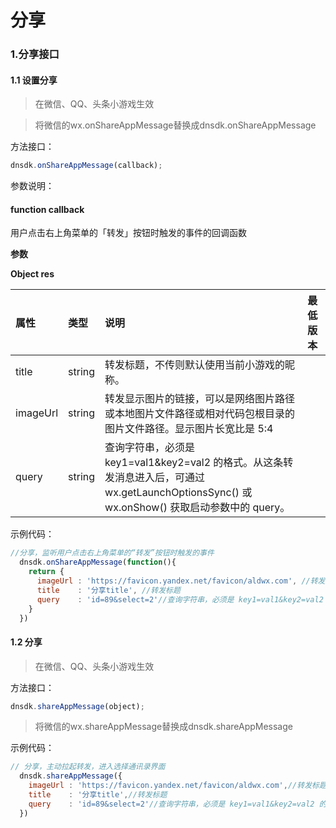 # 分享

### 1.分享接口

#### 1.1 设置分享

> 在微信、QQ、头条小游戏生效

> 将微信的wx.onShareAppMessage替换成dnsdk.onShareAppMessage

方法接口：

```javascript
dnsdk.onShareAppMessage(callback);
```

参数说明：

#### function callback <a id="function-callback"></a>

用户点击右上角菜单的「转发」按钮时触发的事件的回调函数

**参数**

**Object res**

| 属性 | 类型 | 说明 | 最低版本 |
| :--- | :--- | :--- | :--- |
| title | string | 转发标题，不传则默认使用当前小游戏的昵称。 |  |
| imageUrl | string | 转发显示图片的链接，可以是网络图片路径或本地图片文件路径或相对代码包根目录的图片文件路径。显示图片长宽比是 5:4 |  |
| query | string | 查询字符串，必须是 key1=val1&key2=val2 的格式。从这条转发消息进入后，可通过 wx.getLaunchOptionsSync\(\) 或 wx.onShow\(\) 获取启动参数中的 query。 |  |

示例代码：

```javascript
//分享，监听用户点击右上角菜单的“转发”按钮时触发的事件
  dnsdk.onShareAppMessage(function(){
    return {
      imageUrl : 'https://favicon.yandex.net/favicon/aldwx.com', //转发显示图片的链接
      title    : '分享title', //转发标题
      query    : 'id=89&select=2'//查询字符串，必须是 key1=val1&key2=val2 的格式。从这条转发消息进入后，可通过 wx.getLaunchOptionSync() 或 wx.onShow() 获取启动参数中的 query。
    }
  })
```

#### 1.2 分享

> 在微信、QQ、头条小游戏生效

方法接口：

```javascript
dnsdk.shareAppMessage(object);
```

> 将微信的wx.shareAppMessage替换成dnsdk.shareAppMessage

示例代码：

```javascript
// 分享，主动拉起转发，进入选择通讯录界面
  dnsdk.shareAppMessage({
    imageUrl : 'https://favicon.yandex.net/favicon/aldwx.com',//转发标题
    title    : '分享title',//转发标题
    query    : 'id=89&select=2'//查询字符串，必须是 key1=val1&key2=val2 的格式。从这条转发消息进入后，可通过 wx.getLaunchOptionSync() 或 wx.onShow() 获取启动参数中的 query。
  })
```

### 

